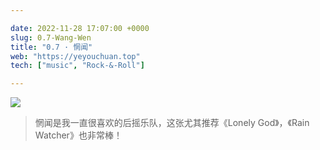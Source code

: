 ```yaml
---

date: 2022-11-28 17:07:00 +0000
slug: 0.7-Wang-Wen
title: "0.7 · 惘闻"
web: "https://yeyouchuan.top"
tech: ["music", "Rock-&-Roll"]

---
```


![](https://files.catbox.moe/ej6rxn.png)



>  惘闻是我一直很喜欢的后摇乐队，这张尤其推荐《Lonely God》，《Rain Watcher》也非常棒！
